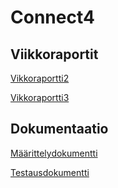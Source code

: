 # Connect4
## Viikkoraportit
[Vikkoraportti2](docs/viikkoraportit/viikkoraportti2.md)

[Vikkoraportti3](docs/viikkoraportit/viikkoraportti3.md)
## Dokumentaatio
[Määrittelydokumentti](docs/maarittelydokumentti.md)

[Testausdokumentti](docs/Testausdokumentti.md)
